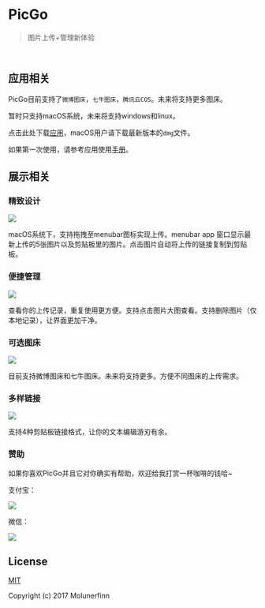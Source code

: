 # PicGo 

> 图片上传+管理新体验 
<p align="center">
  <img src="https://user-images.githubusercontent.com/12621342/33876119-85a5148e-df5f-11e7-8843-46224e595d52.png" alt="">
</p>
<p align="center">
  <a href="https://github.com/feross/standard">
    <img src="https://img.shields.io/badge/code%20style-standard-green.svg?style=flat-square" alt="">
  </a>
</p>

## 应用相关

PicGo目前支持了`微博图床`，`七牛图床`，`腾讯云COS`。未来将支持更多图床。

暂时只支持macOS系统，未来将支持windows和linux。

点击此处下载[应用](https://github.com/Molunerfinn/PicGo/releases)，macOS用户请下载最新版本的`dmg`文件。

如果第一次使用，请参考应用使用[手册](https://github.com/Molunerfinn/PicGo/wiki)。

## 展示相关

### 精致设计

![](https://user-images.githubusercontent.com/12621342/33876294-14f7cf5a-df60-11e7-9c59-a8d4565c61d4.png)

macOS系统下，支持拖拽至menubar图标实现上传。menubar app 窗口显示最新上传的5张图片以及剪贴板里的图片。点击图片自动将上传的链接复制到剪贴板。

### 便捷管理

![](https://user-images.githubusercontent.com/12621342/33876349-3ee314a0-df60-11e7-8c9f-9904264d6ddb.png)

查看你的上传记录，重复使用更方便。支持点击图片大图查看。支持删除图片（仅本地记录），让界面更加干净。

### 可选图床

![](https://user-images.githubusercontent.com/12621342/33876259-f7620af0-df5f-11e7-807e-0dc84a5cee50.png)

目前支持微博图床和七牛图床。未来将支持更多。方便不同图床的上传需求。

### 多样链接

![](https://user-images.githubusercontent.com/12621342/33876419-70107f68-df60-11e7-8858-9c062bdb4e6e.png)

支持4种剪贴板链接格式，让你的文本编辑游刃有余。

### 赞助

如果你喜欢PicGo并且它对你确实有帮助，欢迎给我打赏一杯咖啡的钱哈~

支付宝：

![](https://user-images.githubusercontent.com/12621342/34188165-e7cdf372-e56f-11e7-8732-1338c88b9bb7.jpg)

微信：

![](https://user-images.githubusercontent.com/12621342/34188201-212cda84-e570-11e7-9b7a-abb298699d85.jpg)

## License

[MIT](http://opensource.org/licenses/MIT)

Copyright (c) 2017 Molunerfinn
